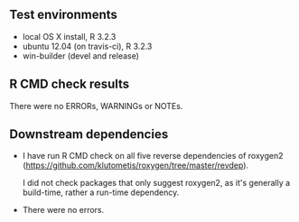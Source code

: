 ## Test environments
* local OS X install, R 3.2.3
* ubuntu 12.04 (on travis-ci), R 3.2.3
* win-builder (devel and release)

## R CMD check results
There were no ERRORs, WARNINGs or NOTEs.

## Downstream dependencies

* I have run R CMD check on all five reverse dependencies of roxygen2 
  (https://github.com/klutometis/roxygen/tree/master/revdep). 

  I did not check packages that only suggest roxygen2, as it's generally a 
  build-time, rather a run-time dependency.

* There were no errors.
